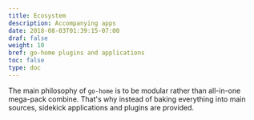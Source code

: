 ```yaml
---
title: Ecosystem
description: Accompanying apps
date: 2018-08-03T01:39:15-07:00
draf: false
weight: 10
bref: go-home plugins and applications 
toc: false
type: doc
---
```

The main philosophy of `go-home` is to be modular rather than all-in-one mega-pack combine. That's why instead of baking everything into main sources, sidekick applications and plugins are provided. 